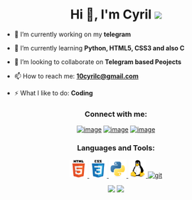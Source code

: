 <h1 align="center">Hi 👋, I'm Cyril <img height="40" src="https://emoji.gg/assets/emoji/7333-parrotdance.gif"></h1>

- 🔭 I’m currently working on my **telegram**

- 🌱 I’m currently learning **Python, HTML5, CSS3 and also C**

- 👯 I’m looking to collaborate on **Telegram based Peojects**

- 📫 How to reach me: **10cyrilc@gmail.com**

- ⚡ What I like to do: **Coding**

<h3 align="center">Connect with me:</h3>
<div align="center">

[![image](https://img.shields.io/badge/TELEGRAM-0000FF?style=for-the-badge&logo=telegram&logoColor=white)](https://t.me/10cyrilc/)
[![image](https://img.shields.io/badge/TWITTER-2cb6e0?style=for-the-badge&logo=twitter&logoColor=white)](https://twitter.com/10cyrilc)
[![image](https://img.shields.io/badge/Gmail-D14836?style=for-the-badge&logo=gmail&logoColor=white)](mailto:10cyrilc@gmail.com)
  
</div>

<h3 align="center">Languages and Tools:</h3>

<p align="center"> 
  <a href="https://www.w3.org/html/" target="_blank"> 
    <img src="https://raw.githubusercontent.com/devicons/devicon/master/icons/html5/html5-original-wordmark.svg" alt="html5" width="40" height="40"/> 
  </a>
  <a href="https://www.w3schools.com/css/" target="_blank"> 
    <img src="https://raw.githubusercontent.com/devicons/devicon/master/icons/css3/css3-original-wordmark.svg" alt="css3" width="40" height="40"/> 
  </a> 
  <a href="https://www.python.org" target="_blank"> 
    <img src="https://raw.githubusercontent.com/devicons/devicon/master/icons/python/python-original.svg" alt="python" width="40" height="40"/> 
  </a>  
  <a href="https://www.linux.org/" target="_blank"> 
    <img src="https://raw.githubusercontent.com/devicons/devicon/master/icons/linux/linux-original.svg" alt="linux" width="40" height="40"/> 
  </a> 
  <a href="https://git-scm.com/" target="_blank"> 
    <img src="https://www.vectorlogo.zone/logos/git-scm/git-scm-icon.svg" alt="git" width="40" height="40"/> 
  </a>

</p>

<p align= "center">
  <img height= "150" src="https://github-readme-stats.vercel.app/api?username=10cyrilc&theme=react&show_icons=true&include_all_commits=true" />
  <img height= "150" src="https://github-readme-stats.vercel.app/api/top-langs/?username=10cyrilc&theme=react&layout=compact" />
</p>
